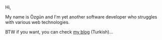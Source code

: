 Hi,

My name is Özgün and I'm yet another software developer who struggles with various web technologies.

BTW if you want, you can check [my blog](https://blog.ozguncagri.com/) (Turkish)...
